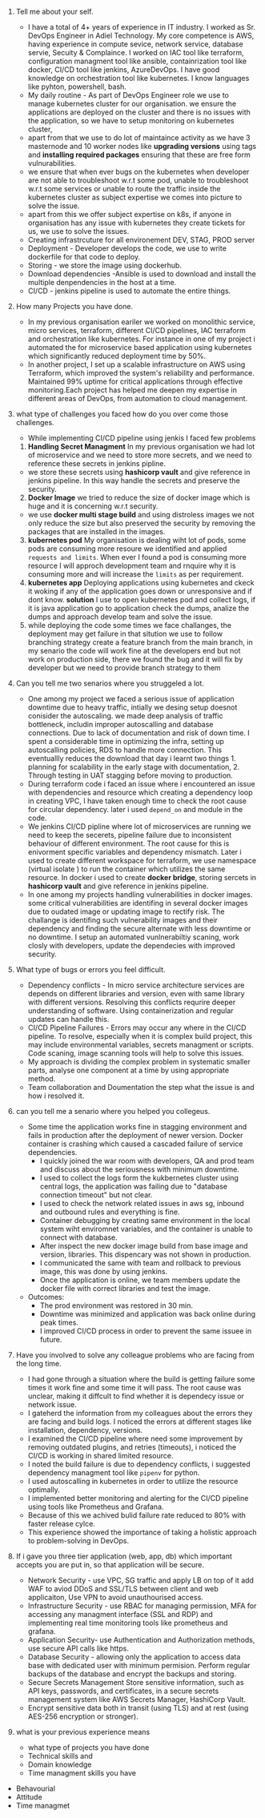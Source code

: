 
1. Tell me about your self.
    - I have a total of 4+ years of experience in IT industry. I worked as Sr. DevOps Engineer in Adiel Technology. My core competence is AWS, having experience in compute sevice, network service, database servie, Secuity & Complaince. I worked on IAC tool like terraform, configuration managment tool like ansible, containrization tool like docker, CI/CD tool like jenkins, AzureDevOps. I have good knowledge on orchestration tool like kubernetes. I know languages like pyhton, powershell, bash.
    - My daily routine - As part of DevOps Engineer role we use to manage kubernetes cluster for our organisation. we ensure the applications are deployed on the cluster and there is no issues with the application, so we have to setup monitoring on kubernetes cluster,
    - apart from that we use to do lot of maintaince activity as we have 3 masternode and 10 worker nodes like **upgrading versions** using tags and **installing required packages** ensuring that these are free form vulnurabilities.
    - we ensure that when ever bugs on the kubernetes when developer are not able to troubleshoot w.r.t some pod, unable to troubleshoot w.r.t some services or unable to route the traffic inside the kubernetes cluster as subject expertise we comes into picture to solve the issue.
    - apart from this we offer subject expertise on k8s, if anyone in organisation has any issue with kubernetes they create tickets for us, we use to solve the issues.
    - Creating infrastrcuture for all environement DEV, STAG, PROD server
    - Deployment - Developer develops the code, we use to write dockerfile for that code to deploy.
    - Storing - we store the image using dockerhub.
    - Download dependencies -Ansible is used to download and install the multiple denpendencies in the host at a time.
    - CI/CD - jenkins pipeline is used to automate the entire things.
2. How many Projects you have done.
    - In my previous organisation eariler we worked on monolithic service, micro services, terraform, different CI/CD pipelines, IAC terraform and orchestration like kubernetes. For instance in one of my project i automated the for microservice based application using kubernetes which significantly reduced deployment time by 50%.
    - In another project, I set up a scalable infrastructure on AWS using Terraform, which improved the system's reliability and performance. Maintained 99% uptime for critical applications through effective monitoring.Each project has helped me deepen my expertise in different areas of DevOps, from automation to cloud management.
3. what type of challenges you faced how do you over come those challenges.
    - While implementing CI/CD pipeline using jenkis I faced few problems
    1. **Handling Secret Managment** In my previous organisation we had lot of microservice and we need to store more secrets, and we need to reference these secrets in jenkins pipline.
    - we store these secrets using **hashicorp vault** and give reference in jenkins pipeline. In this way handle the secrets and preserve the security. 
    2. **Docker Image** we tried to reduce the size of docker image which is huge and it is concerning w.r.t security.
    - we use **docker multi stage build** and using distroless images we not only reduce the size but also preserved the security by removing the packages that are installed in the images.
    3. **kubernetes pod** My organisation is dealing wiht lot of pods, some pods are consuming more resoure we identified and applied `requests and limits`. When ever I found a pod is consuming more resource I will approch development team and rnquire why it is consuming more and will increase the `limits` as per requirement. 
    4. **kubernetes app**  Deploying applications using kubernetes and ckeck it woking if any of the application goes down or unresponsive and if dont know. **solution** I use to open kubernetes pod and collect logs, if it is java application go to application check the dumps, analize the dumps and approach develop team and solve the issue.
    5. while deploying the code some times we face challanges, the deployment may get failure in that sitution we use to follow branching strategy create a feature branch from the main branch, in my senario the code will work fine at the developers end but not work on production side, there we found the bug and it will fix by developer but we need to provide branch strategy to them
4. Can you tell me two senarios where you struggeled a lot.
    - One among my project we faced a serious issue of application downtime due to heavy traffic, intially we desing setup doesnot conisider the autoscaling. we made deep analysis of traffic bottleneck, includin improper autoscalling and database connections. Due to lack of documentation and risk of down time. I spent a considerable time in optimizing the infra, setting up autoscalling policies, RDS to handle more connection. This eventuallly reduces the download that day i learnt two things 1. planning for scalability in the early stage with documentation, 2. Through testing in UAT stagging before moving to production.
    - During terraform code i faced an issue where i encountered an issue with dependencies and resource which creating a dependency loop in creating VPC, I have taken enough time to check the root cause for circular dependency. later i used `depend_on` and module in the code.
    - We jenkins CI/CD pipline where lot of microservices are running we need to keep the secerets, pipeline failure due to inconsistent behaviour of different environment. The root cause for this is enivorment specific variables and dependency mismatch. Later i used to create different workspace for terraform, we use namespace (virtual isolate ) to run the container which utilizes the same resource. In docker i used to create **docker bridge**, storing sercets in **hashicorp vault** and give reference in jenkins pipeline.
    - In one among my projects handling vulnerabilities in docker images. some critical vulnerabilities are identifing in several docker images due to oudated image or updating image to rectify risk. The challange is identifing such vulnerability images and their dependency and finding the secure alternate with less downtime or no downtime. I setup an automated vunlnerabiltiy scaning, work closly with developers, update the dependecies with improved security. 
5. What type of bugs or errors you feel difficult.
    - Dependency conflicts - In micro service architecture services are depends on different libraries and version, even with same library with different versions. Resolving this conflicts requrire deeper understanding of software. Using containerization and regular updates can handle this.
    - CI/CD Pipeline Failures - Errors may occur any where in the CI/CD pipeline. To resolve, especially when it is complex build project, this may include environmental variables, secrets managment or scripts. Code scaning, image scanning tools will help to solve this issues.
    - My approach is dividing the complex problem in systematic smaller parts, analyse one component at a time by using appropriate method.
    - Team collaboration and Doumentation the step what the issue is and how i resolved it.
6. can you tell me a senario where you helped you collegeus.
    - Some time the application works fine in stagging environment and fails in production after the deployment of newer version. Docker container is crashing which caused a cascaded failure of service dependencies.
        - I quickly joined the war room with developers, QA and prod team and discuss about the seriousness with minimum downtime.
        - I used to collect the logs form the kukbernetes cluster using central logs, the application was failing due to "database connection timeout" but not clear.
        - I used to check the network related issues in aws sg, inbound and outbound rules and everything is fine.
        - Container debugging by creating same environment in the local system wiht enviromnet variables, and the container is unable to connect with database.
        - After inspect the new docker image build from base image and version, libraries. This dispencary was not shown in production.
        - I communicated the same with team and rollback to previous image, this was done by using jenkins.
        - Once the application is online, we team members update the docker file with correct libraries and test the image.
    - Outcomes:
        - The prod environment was restored in 30 min.
        - Downtime was minimized and application was back online during peak times.
        - I improved CI/CD process in order to prevent the same issuee in future.
    
7. Have you involved to solve any colleague problems who are facing from the long time.
    - I had gone through a situation where the build is getting failure some times it work fine and some time it will pass. The root cause was unclear, making it diffcult to find whether it is dependecy issue or network issue.
    - I gateherd the information from my colleagues about the errors they are facing and build logs. I noticed the errors at different stages like installation, dependency, versions.
    - I examined the CI/CD pipeline where need some improvement by removing outdated plugins, and retries (timeouts), i noticed the CI/CD is working in shared limited resource.
    - I noted the build failure is due to dependency conflicts, i suggested dependency managment tool like `pipenv` for python.
    - I used autoscalling in kubernetes in order to utilize the resource optimally.
    - I implemented better monitoring and alerting for the CI/CD pipeline using tools like Prometheus and Grafana. 
    - Because of this we achived bulid failure rate reduced to 80% with faster release cylce.
    - This experience showed the importance of taking a holistic approach to problem-solving in DevOps.
8. If i gave you three tier application (web, app, db) which important accepts you are put in, so that application will be secure.
    -  Network Security - use VPC, SG traffic and apply LB on top of it add WAF to aviod DDoS and SSL/TLS between client and web applicaiton, Use VPN to avoid unauthourised access.
    - Infrastructure Security - use RBAC for managing permission, MFA for accessing any managment interface (SSL and RDP) and implementing real time monitoring tools like prometheus and grafana.
    - Application Security- use Authentication and Authorization methods, use secure API calls like https.
    - Database Security - allowing only the application to access data base with dedicated user with minimum permision. Perform regular backups of the database and encrypt the backups and storing.
    - Secure Secrets Management Store sensitive information, such as API keys, passwords, and certificates, in a secure secrets management system like AWS Secrets Manager, HashiCorp Vault.
    - Encrypt sensitive data both in transit (using TLS) and at rest (using AES-256 encryption or stronger).

1. what is your previous experience means 
    - what type of projects you have done 
    - Technical skills and 
    - Domain knowledge
    - Time managment skills you have
- Behavourial 
- Attitude
- Time managmet 